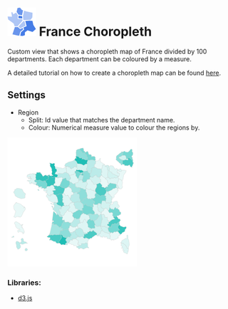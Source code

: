 # ![](icon.svg) France Choropleth

Custom view that shows a choropleth map of France divided by 100 departments. Each department can be coloured by a measure.

A detailed tutorial on how to create a choropleth map can be found [here](https://help.visokio.com/support/solutions/articles/42000012405-how-to-create-a-custom-view-choropleth-map-example-using-d3). 

## Settings

 - Region
    - Split: Id value that matches the department name.
    - Colour: Numerical measure value to colour the regions by.

![screenshot](thumbnail.png)

### Libraries:
 - [d3.js](https://d3js.org/)